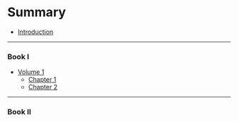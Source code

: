 # Summary

* [Introduction](README.md)

----

### Book I

* [Volume 1](/volume-one/readme.md)
  * [Chapter 1](/volume-one/chapter-one.md)
  * [Chapter 2](/volume-one/chapter-two.md)

----

### Book II
